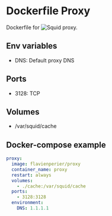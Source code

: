 # Dockerfile Proxy

Dockerfile for ![Squid](https://github.com/squid-cache/squid) proxy.

## Env variables

- DNS: Default proxy DNS

## Ports

- 3128: TCP

## Volumes

- /var/squid/cache

## Docker-compose example

```yaml
proxy:
  image: flavienperier/proxy
  container_name: proxy
  restart: always
  volumes:
    - ./cache:/var/squid/cache
  ports:
    - 3128:3128
  environment:
    DNS: 1.1.1.1
```
